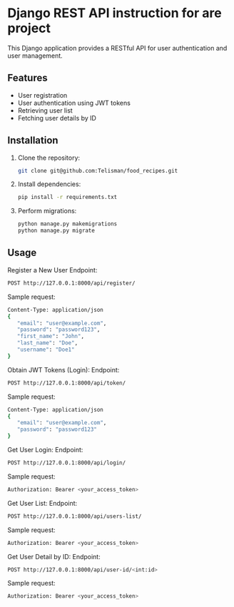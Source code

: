 # Django REST API instruction for are project

This Django application provides a RESTful API for user authentication and user management.

## Features

- User registration
- User authentication using JWT tokens
- Retrieving user list
- Fetching user details by ID

## Installation

1. Clone the repository:

   ```bash
   git clone git@github.com:Telisman/food_recipes.git

2. Install dependencies:
   ```bash
   pip install -r requirements.txt

3. Perform migrations:
   ```bash
   python manage.py makemigrations
   python manage.py migrate

## Usage
Register a New User
Endpoint:
 ```bash
POST http://127.0.0.1:8000/api/register/
```
Sample request:
 ```bash
Content-Type: application/json
{
    "email": "user@example.com",
    "password": "password123",
    "first_name": "John",
    "last_name": "Doe",
    "username": "Doe1"
}
```
Obtain JWT Tokens (Login):
Endpoint:
 ```bash
POST http://127.0.0.1:8000/api/token/
```
Sample request:
 ```bash
Content-Type: application/json
{
    "email": "user@example.com",
    "password": "password123"
}
```
Get User Login:
Endpoint:
 ```bash
POST http://127.0.0.1:8000/api/login/
```
Sample request:
 ```bash
Authorization: Bearer <your_access_token>
```
Get User List:
Endpoint:
 ```bash
POST http://127.0.0.1:8000/api/users-list/
```
Sample request:
 ```bash
Authorization: Bearer <your_access_token>
```
Get User Detail by ID:
Endpoint:
 ```bash
POST http://127.0.0.1:8000/api/user-id/<int:id>
```
Sample request:
 ```bash
Authorization: Bearer <your_access_token>
```
